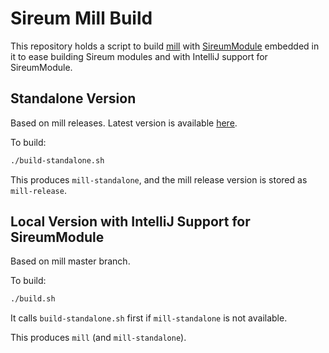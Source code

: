 # Sireum Mill Build

This repository holds a script to build [mill](https://github.com/lihaoyi/mill)
with [SireumModule](sireum/src/org/sireum/mill/SireumModule.scala) embedded in it to
ease building Sireum modules and with IntelliJ support for SireumModule.

## Standalone Version

Based on mill releases. 
Latest version is available [here](http://files.sireum.org/mill-standalone).

To build:

```bash
./build-standalone.sh
```

This produces `mill-standalone`, and the mill release version is stored as 
`mill-release`.

## Local Version with IntelliJ Support for SireumModule

Based on mill master branch.

To build:

```bash
./build.sh
```

It calls `build-standalone.sh` first if `mill-standalone` is not available.

This produces `mill` (and `mill-standalone`).
